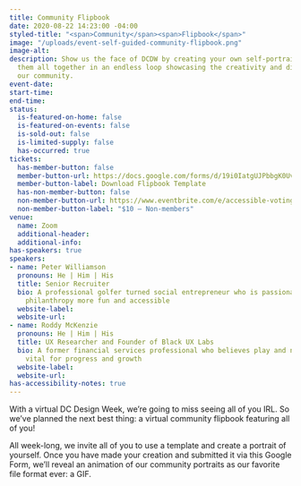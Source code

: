 ```yaml
---
title: Community Flipbook
date: 2020-08-22 14:23:00 -04:00
styled-title: "<span>Community</span><span>Flipbook</span>"
image: "/uploads/event-self-guided-community-flipbook.png"
image-alt: 
description: Show us the face of DCDW by creating your own self-portrait — we’ll put
  them all together in an endless loop showcasing the creativity and diversity of
  our community.
event-date: 
start-time: 
end-time: 
status:
  is-featured-on-home: false
  is-featured-on-events: false
  is-sold-out: false
  is-limited-supply: false
  has-occurred: true
tickets:
  has-member-button: false
  member-button-url: https://docs.google.com/forms/d/19i0IatgUJPbbgK0UvVXZ6AiZS3xstqz_oyCSCuVTBQc/edit?usp=sharing_eil&ts=5f36cef4&urp=gmail_link
  member-button-label: Download Flipbook Template
  has-non-member-button: false
  non-member-button-url: https://www.eventbrite.com/e/accessible-voting-by-design-tickets-117840308535
  non-member-button-label: "$10 — Non-members"
venue:
  name: Zoom
  additional-header: 
  additional-info: 
has-speakers: true
speakers:
- name: Peter Williamson
  pronouns: He | Him | His
  title: Senior Recruiter
  bio: A professional golfer turned social entrepreneur who is passionate about making
    philanthropy more fun and accessible
  website-label: 
  website-url: 
- name: Roddy McKenzie
  pronouns: He | Him | His
  title: UX Researcher and Founder of Black UX Labs
  bio: A former financial services professional who believes play and novelty are
    vital for progress and growth
  website-label: 
  website-url: 
has-accessibility-notes: true
---
```


With a virtual DC Design Week, we’re going to miss seeing all of you IRL. So we’ve planned the next best thing: a virtual community flipbook featuring all of you!

All week-long, we invite all of you to use a template and create a portrait of yourself. Once you have made your creation and submitted it via this Google Form, we’ll reveal an animation of our community portraits as our favorite file format ever: a GIF.
